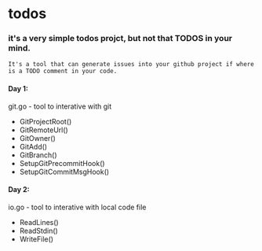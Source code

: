 # todos

### it's a very simple todos projct, but not that TODOS in your mind.
    It's a tool that can generate issues into your github project if where is a TODO comment in your code.

#### Day 1:

git.go - tool to interative with git

  * GitProjectRoot()
  * GitRemoteUrl()
  * GitOwner()
  * GitAdd()
  * GitBranch()
  * SetupGitPrecommitHook()
  * SetupGitCommitMsgHook()

#### Day 2:

io.go - tool to interative with local code file

  * ReadLines()
  * ReadStdin()
  * WriteFile()
